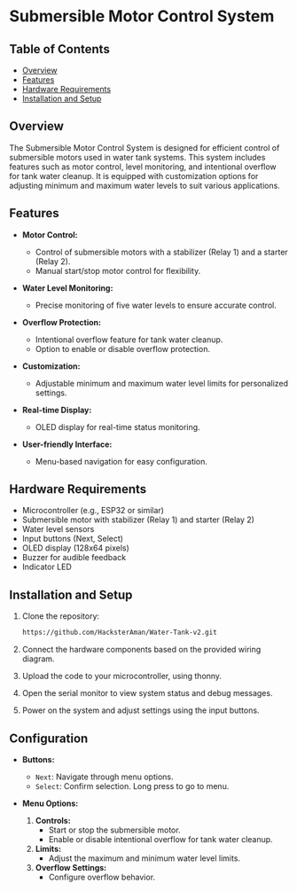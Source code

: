 # Submersible Motor Control System

## Table of Contents

- [Overview](#overview)
- [Features](#features)
- [Hardware Requirements](#hardware-requirements)
- [Installation and Setup](#installation-and-setup)

## Overview

The Submersible Motor Control System is designed for efficient control of submersible motors used in water tank systems. This system includes features such as motor control, level monitoring, and intentional overflow for tank water cleanup. It is equipped with customization options for adjusting minimum and maximum water levels to suit various applications.

## Features

- **Motor Control:**
  - Control of submersible motors with a stabilizer (Relay 1) and a starter (Relay 2).
  - Manual start/stop motor control for flexibility.

- **Water Level Monitoring:**
  - Precise monitoring of five water levels to ensure accurate control.

- **Overflow Protection:**
  - Intentional overflow feature for tank water cleanup.
  - Option to enable or disable overflow protection.

- **Customization:**
  - Adjustable minimum and maximum water level limits for personalized settings.

- **Real-time Display:**
  - OLED display for real-time status monitoring.

- **User-friendly Interface:**
  - Menu-based navigation for easy configuration.

## Hardware Requirements

- Microcontroller (e.g., ESP32 or similar)
- Submersible motor with stabilizer (Relay 1) and starter (Relay 2)
- Water level sensors
- Input buttons (Next, Select)
- OLED display (128x64 pixels)
- Buzzer for audible feedback
- Indicator LED

## Installation and Setup

1. Clone the repository:

   ```bash
   https://github.com/HacksterAman/Water-Tank-v2.git
   ```
   

2. Connect the hardware components based on the provided wiring diagram.

3. Upload the code to your microcontroller, using thonny.

4. Open the serial monitor to view system status and debug messages.

5. Power on the system and adjust settings using the input buttons.

## Configuration

- **Buttons:**
  - `Next`: Navigate through menu options.
  - `Select`: Confirm selection. Long press to go to menu.

- **Menu Options:**
  1. **Controls:**
     - Start or stop the submersible motor.
     - Enable or disable intentional overflow for tank water cleanup.
  2. **Limits:**
     - Adjust the maximum and minimum water level limits.
  3. **Overflow Settings:**
     - Configure overflow behavior.
